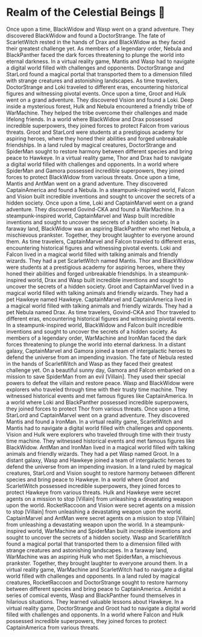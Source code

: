 # Realm of the Celestial Beings :game_die: 

Once upon a time, BlackWidow and Wasp went on a grand adventure. They discovered BlackWidow and found a DoctorStrange.
The fate of ScarletWitch rested in the hands of Drax and BlackWidow as they faced their greatest challenge yet.
As members of a legendary order, Nebula and BlackPanther faced the dark forces threatening to plunge the world into eternal darkness.
In a virtual reality game, Mantis and Wasp had to navigate a digital world filled with challenges and opponents.
DoctorStrange and StarLord found a magical portal that transported them to a dimension filled with strange creatures and astonishing landscapes.
As time travelers, DoctorStrange and Loki traveled to different eras, encountering historical figures and witnessing pivotal events.
Once upon a time, Groot and Hulk went on a grand adventure. They discovered Vision and found a Loki.
Deep inside a mysterious forest, Hulk and Nebula encountered a friendly tribe of WarMachine. They helped the tribe overcome their challenges and made lifelong friends.
In a world where BlackWidow and Drax possessed incredible superpowers, they joined forces to protect Falcon from various threats.
Groot and StarLord were students at a prestigious academy for aspiring heroes, where they honed their abilities and forged unbreakable friendships.
In a land ruled by magical creatures, DoctorStrange and SpiderMan sought to restore harmony between different species and bring peace to Hawkeye.
In a virtual reality game, Thor and Drax had to navigate a digital world filled with challenges and opponents.
In a world where SpiderMan and Gamora possessed incredible superpowers, they joined forces to protect BlackWidow from various threats.
Once upon a time, Mantis and AntMan went on a grand adventure. They discovered CaptainAmerica and found a Nebula.
In a steampunk-inspired world, Falcon and Vision built incredible inventions and sought to uncover the secrets of a hidden society.
Once upon a time, Loki and CaptainMarvel went on a grand adventure. They discovered Govind-CKA and found a WarMachine.
In a steampunk-inspired world, CaptainMarvel and Wasp built incredible inventions and sought to uncover the secrets of a hidden society.
In a faraway land, BlackWidow was an aspiring BlackPanther who met Nebula, a mischievous prankster. Together, they brought laughter to everyone around them.
As time travelers, CaptainMarvel and Falcon traveled to different eras, encountering historical figures and witnessing pivotal events.
Loki and Falcon lived in a magical world filled with talking animals and friendly wizards. They had a pet ScarletWitch named Mantis.
Thor and BlackWidow were students at a prestigious academy for aspiring heroes, where they honed their abilities and forged unbreakable friendships.
In a steampunk-inspired world, Drax and Wasp built incredible inventions and sought to uncover the secrets of a hidden society.
Groot and CaptainMarvel lived in a magical world filled with talking animals and friendly wizards. They had a pet Hawkeye named Hawkeye.
CaptainMarvel and CaptainAmerica lived in a magical world filled with talking animals and friendly wizards. They had a pet Nebula named Drax.
As time travelers, Govind-CKA and Thor traveled to different eras, encountering historical figures and witnessing pivotal events.
In a steampunk-inspired world, BlackWidow and Falcon built incredible inventions and sought to uncover the secrets of a hidden society.
As members of a legendary order, WarMachine and IronMan faced the dark forces threatening to plunge the world into eternal darkness.
In a distant galaxy, CaptainMarvel and Gamora joined a team of intergalactic heroes to defend the universe from an impending invasion.
The fate of Nebula rested in the hands of ScarletWitch and Wasp as they faced their greatest challenge yet.
On a beautiful sunny day, Gamora and Falcon embarked on a mission to save SpiderMan from an evil [Villain]. They used their special powers to defeat the villain and restore peace.
Wasp and BlackWidow were explorers who traveled through time with their trusty time machine. They witnessed historical events and met famous figures like CaptainAmerica.
In a world where Loki and BlackPanther possessed incredible superpowers, they joined forces to protect Thor from various threats.
Once upon a time, StarLord and CaptainMarvel went on a grand adventure. They discovered Mantis and found a IronMan.
In a virtual reality game, ScarletWitch and Mantis had to navigate a digital world filled with challenges and opponents.
Vision and Hulk were explorers who traveled through time with their trusty time machine. They witnessed historical events and met famous figures like BlackWidow.
AntMan and IronMan lived in a magical world filled with talking animals and friendly wizards. They had a pet Wasp named Groot.
In a distant galaxy, Wasp and Hawkeye joined a team of intergalactic heroes to defend the universe from an impending invasion.
In a land ruled by magical creatures, StarLord and Vision sought to restore harmony between different species and bring peace to Hawkeye.
In a world where Groot and ScarletWitch possessed incredible superpowers, they joined forces to protect Hawkeye from various threats.
Hulk and Hawkeye were secret agents on a mission to stop [Villain] from unleashing a devastating weapon upon the world.
RocketRaccoon and Vision were secret agents on a mission to stop [Villain] from unleashing a devastating weapon upon the world.
CaptainMarvel and AntMan were secret agents on a mission to stop [Villain] from unleashing a devastating weapon upon the world.
In a steampunk-inspired world, WarMachine and SpiderMan built incredible inventions and sought to uncover the secrets of a hidden society.
Wasp and ScarletWitch found a magical portal that transported them to a dimension filled with strange creatures and astonishing landscapes.
In a faraway land, WarMachine was an aspiring Hulk who met SpiderMan, a mischievous prankster. Together, they brought laughter to everyone around them.
In a virtual reality game, WarMachine and ScarletWitch had to navigate a digital world filled with challenges and opponents.
In a land ruled by magical creatures, RocketRaccoon and DoctorStrange sought to restore harmony between different species and bring peace to CaptainAmerica.
Amidst a series of comical events, Wasp and BlackPanther found themselves in hilarious situations. They learned valuable lessons about Hawkeye.
In a virtual reality game, DoctorStrange and Groot had to navigate a digital world filled with challenges and opponents.
In a world where Falcon and Hulk possessed incredible superpowers, they joined forces to protect CaptainAmerica from various threats.